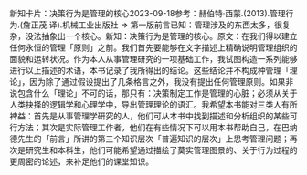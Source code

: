 

新知卡片：决策行为是管理的核心2023-09-18参考：赫伯特·西蒙.(2013).管理行为.(詹正茂.译).机械工业出版社 => 第一版前言已知：管理涉及的东西太多，很复杂，没法抽象出一个核心。新知：决策行为是管理的核心。原文：在我们得以建立任何永恒的管理「原则」之前。我们首先要能够在文字描述上精确说明管理组织的面貌和运转状况。作为本人从事管理研究的一项基础工作，我试图构造一系列能够进行以上描述的术语，本书记录了我所得出的结论。这些结论并不构成种管理「理论」，因为除了通过假设提出了几条格言之外，我没有提出任何管理原则。如果非说包含什么「理论」不可的话，那只有：决策制定工作是管理的心脏；必须从关于人类抉择的逻辑学和心理学中，导出管理理论的语汇。我希望本书能对三类人有所裨益：首先是从事管理学研究的人，他们可从本书中找到描述和分析组织的某些可行方法；其次是实际管理工作者，他们在有些情况下可以用本书帮助自己，在巴纳德先生的「前言」所讲的第三个知识层次「普遍知识的层次」上思考管理问题；再次是研究生和本科生，他们可能希望通过描绘了莫实管理图景的、关于行为过程的更周密的论述，来补足他们的课堂知识。